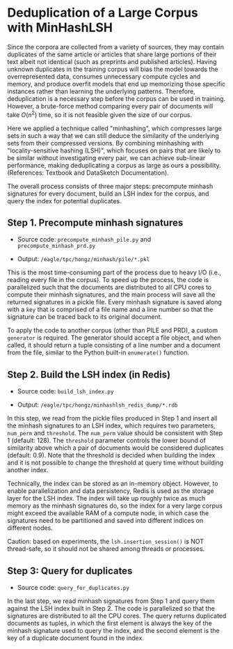 # Deduplication of a Large Corpus with MinHashLSH

Since the corpora are collected from a variety of sources, they may contain duplicates of the same article or articles that share large portions of their text albeit not identical (such as preprints and published articles). Having unknown duplicates in the training corpus will bias the model towards the overrepresented data, consumes unnecessary compute cycles and memory, and produce overfit models that end up memorizing those specific instances rather than learning the underlying patterns. Therefore, deduplication is a necessary step before the corpus can be used in training. However, a brute-force method comparing every pair of documents will take $O(n^2)$ time, so it is not feasible given the size of our corpus.

Here we applied a technique called "minhashing", which compresses large sets in such a way that we can still deduce the similarity of the underlying sets from their compressed versions. By combining minhashing with "locality-sensitive hashing (LSH)", which focuses on pairs that are likely to be similar without investigating every pair, we can achieve sub-linear performance, making deduplicating a corpus as large as ours a possibility. 
(References: Textbook and DataSketch Documentation).


The overall process consists of three major steps: precompute minhash signatures for every document, build an LSH index for the corpus, and query the index for potential duplicates.

## Step 1. Precompute minhash signatures

- Source code: `precompute_minhash_pile.py` and `precompute_minhash_prd.py`

- Output: `/eagle/tpc/hongz/minhash/pile/*.pkl`

This is the most time-consuming part of the process due to heavy I/O (i.e., reading every file in the corpus). To speed up the process, the code is parallelized such that the documents are distributed to all CPU cores to compute their minhash signatures, and the main process will save all the returned signatures in a pickle file. Every minhash signature is saved along with a `key` that is comprised of a file name and a line number so that the signature can be traced back to its original document.

To apply the code to another corpus (other than PILE and PRD), a custom `generator` is required. The generator should accept a file object, and when called, it should return a tuple consisting of a line number and a document from the file, similar to the Python built-in `enumerate()` function.

## Step 2. Build the LSH index (in Redis)

- Source code: `build_lsh_index.py`

- Output: `/eagle/tpc/hongz/minhashlsh_redis_dump/*.rdb`

In this step, we read from the pickle files produced in Step 1 and insert all the minhash signatures to an LSH index, which requires two parameters, `num_perm` and `threshold`. The `num_perm` value should be consistent with Step 1 (default: 128). The `threshold` parameter controls the lower bound of similarity above which a pair of documents would be considered duplicates (default: 0.9). Note that the threshold is decided when building the index and it is not possible to change the threshold at query time without building another index.

Technically, the index can be stored as an in-memory object. However, to enable parallelization and data persistency, Redis is used as the storage layer for the LSH index. The index will take up roughly twice as much memory as the minhash signatures do, so the index for a very large corpus might exceed the available RAM of a compute node, in which case the signatures need to be partitioned and saved into different indices on different nodes.

Caution: based on experiments, the `lsh.insertion_session()` is NOT thread-safe, so it should not be shared among threads or processes.

## Step 3: Query for duplicates

- Source code: `query_for_duplicates.py`

In the last step, we read minhash signatures from Step 1 and query them against the LSH index built in Step 2. The code is parallelized so that the signatures are distributed to all the CPU cores. The query returns duplicated documents as tuples, in which the first element is always the key of the minhash signature used to query the index, and the second element is the key of a duplicate document found in the index.
